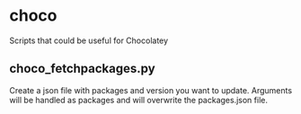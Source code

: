 # choco
Scripts that could be useful for Chocolatey

## choco_fetchpackages.py
Create a json file with packages and version you want to update. Arguments will be handled as packages and will overwrite the packages.json file.